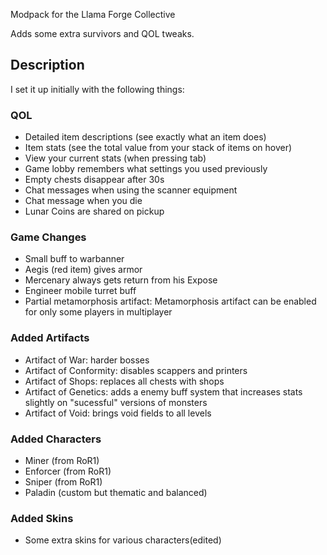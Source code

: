 Modpack for the Llama Forge Collective

Adds some extra survivors and QOL tweaks.

## Description

I set it up initially with the following things:

### QOL

- Detailed item descriptions (see exactly what an item does)
- Item stats (see the total value from your stack of items on hover)
- View your current stats (when pressing tab)
- Game lobby remembers what settings you used previously
- Empty chests disappear after 30s
- Chat messages when using the scanner equipment
- Chat message when you die
- Lunar Coins are shared on pickup

### Game Changes

- Small buff to warbanner
- Aegis (red item) gives armor
- Mercenary always gets return from his Expose
- Engineer mobile turret buff
- Partial metamorphosis artifact: Metamorphosis artifact can be enabled for only some players in multiplayer

### Added Artifacts

- Artifact of War: harder bosses
- Artifact of Conformity: disables scappers and printers
- Artifact of Shops: replaces all chests with shops
- Artifact of Genetics: adds a enemy buff system that increases stats slightly on "sucessful" versions of monsters
- Artifact of Void: brings void fields to all levels

### Added Characters

- Miner (from RoR1)
- Enforcer (from RoR1)
- Sniper (from RoR1)
- Paladin (custom but thematic and balanced)

### Added Skins

- Some extra skins for various characters(edited)
